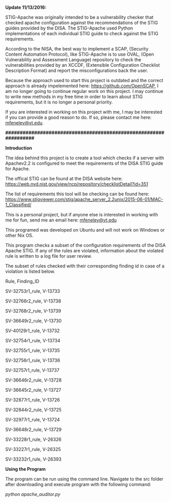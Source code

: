 <b>Update 11/13/2016:</b>

STIG-Apache was originally intended to be a vulnerability checker that checked apache configuration against the recommendations of the STIG guides provided by the DISA. The STIG-Apache used Python implementations of each individual STIG guide to check against the STIG requirements.

According to the NISA, the best way to implement a SCAP, (Security Content Automation Protocol), like STIG-Apache is to use OVAL, (Open Vulnerability and Assessment Language) repository to check the vulnerabilities provided by an XCCDF, (Extensible Configuration Checklist Description Format) and report the misconfigurations back the user.

Because the approach used to start this project is outdated and the correct approach is already impelemented here: https://github.com/OpenSCAP, I am no longer going to continue regular work on this project. I may continue to write new methods in my free time in order to learn about STIG requirements, but it is no longer a personal priority.

If you are interested in working on this project with me, I may be interested if you can provide a good reason to do. If so, please contact me here: mfeneley@vt.edu.


<b>#################################################################</b>

<b>Introduction</b>

The idea behind this project is to create a tool which checks if a
server with Apachev2.2 is configured to meet the requirements of the 
DISA STIG guide for Apache. 

The offical STIG can be found at the DISA website here:
https://web.nvd.nist.gov/view/ncp/repository/checklistDetail?id=351

The list of requirements this tool will be checking can be found here:
https://www.stigviewer.com/stig/apache_server_2.2unix/2015-06-01/MAC-1_Classified/

This is a personal project, but if anyone else is interested in working with me for fun,
send me an email here: mfeneley@vt.edu

This programed was developed on Ubuntu and will not work on Windows or other Nix OS.

This program checks a subset of the configuration requirements of the DISA Apache STIG. If any of the rules are violated, information about the violated rule is written to a log file for user review.

The subset of rules checked with their corresponding finding id in case of a violation is listed below.

Rule, Finding_ID

SV-32753r1_rule, V-13733

SV-32766r2_rule, V-13738

SV-32768r2_rule, V-13739

SV-36649r2_rule, V-13730

SV-40129r1_rule, V-13732

SV-32754r1_rule, V-13734

SV-32755r1_rule, V-13735

SV-32756r1_rule, V-13736

SV-32757r1_rule, V-13737

SV-36646r2_rule, V-13728

SV-36645r2_rule, V-13727

SV-32877r1_rule, V-13726

SV-32844r2_rule, V-13725

SV-32977r1_rule, V-13724

SV-36648r2_rule, V-13729

SV-33228r1_rule, V-26326

SV-33227r1_rule, V-26325

SV-33232r1_rule, V-26393

<b>Using the Program</b>

The program can be run using the command line. Navigate to the src folder after downloading and execute program with the following command:

<i>python apache_auditor.py</i>
